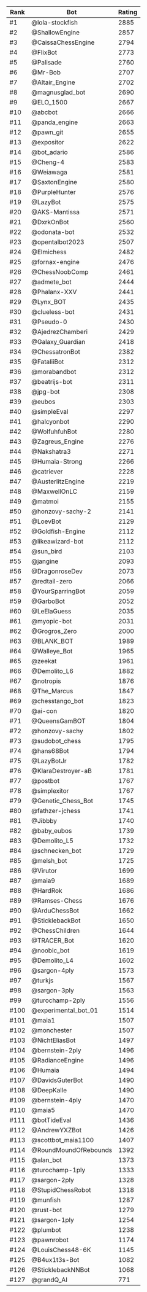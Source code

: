 Rank|Bot|Rating
---|---|---
#1|@lola-stockfish|2885
#2|@ShallowEngine|2857
#3|@CaissaChessEngine|2794
#4|@FlixBot|2773
#5|@Palisade|2760
#6|@Mr-Bob|2707
#7|@Altair_Engine|2702
#8|@magnusglad_bot|2690
#9|@ELO_1500|2667
#10|@abcbot|2666
#11|@panda_engine|2663
#12|@pawn_git|2655
#13|@expositor|2622
#14|@bot_adario|2586
#15|@Cheng-4|2583
#16|@Weiawaga|2581
#17|@SaxtonEngine|2580
#18|@PurpleHunter|2576
#19|@LazyBot|2575
#20|@AKS-Mantissa|2571
#21|@DxrkOnBot|2560
#22|@odonata-bot|2532
#23|@opentalbot2023|2507
#24|@Elmichess|2482
#25|@fornax-engine|2476
#26|@ChessNoobComp|2461
#27|@admete_bot|2444
#28|@Phalanx-XXV|2441
#29|@Lynx_BOT|2435
#30|@clueless-bot|2431
#31|@Pseudo-0|2430
#32|@AjedrezChamberi|2429
#33|@Galaxy_Guardian|2418
#34|@ChessatronBot|2382
#35|@FataliiBot|2312
#36|@morabandbot|2312
#37|@beatrijs-bot|2311
#38|@jpg-bot|2308
#39|@eubos|2303
#40|@simpleEval|2297
#41|@halcyonbot|2290
#42|@WolfuhfuhBot|2280
#43|@Zagreus_Engine|2276
#44|@Nakshatra3|2271
#45|@Humaia-Strong|2266
#46|@catriever|2228
#47|@AusterlitzEngine|2219
#48|@MaxwellOnLC|2159
#49|@matmoi|2155
#50|@honzovy-sachy-2|2141
#51|@LoevBot|2129
#52|@Goldfish-Engine|2112
#53|@likeawizard-bot|2112
#54|@sun_bird|2103
#55|@jangine|2093
#56|@DragonroseDev|2073
#57|@redtail-zero|2066
#58|@YourSparringBot|2059
#59|@GarboBot|2052
#60|@LeElaGuess|2035
#61|@myopic-bot|2031
#62|@Grogros_Zero|2000
#63|@BLANK_BOT|1989
#64|@Walleye_Bot|1965
#65|@zeekat|1961
#66|@Demolito_L6|1882
#67|@notropis|1876
#68|@The_Marcus|1847
#69|@chesstango_bot|1823
#70|@ai-con|1820
#71|@QueensGamBOT|1804
#72|@honzovy-sachy|1802
#73|@sudobot_chess|1795
#74|@hans68Bot|1794
#75|@LazyBotJr|1782
#76|@KlaraDestroyer-aB|1781
#77|@postbot|1767
#78|@simplexitor|1767
#79|@Genetic_Chess_Bot|1745
#80|@fathzer-jchess|1741
#81|@Jibbby|1740
#82|@baby_eubos|1739
#83|@Demolito_L5|1732
#84|@schnecken_bot|1729
#85|@melsh_bot|1725
#86|@Virutor|1699
#87|@maia9|1689
#88|@HardRok|1686
#89|@Ramses-Chess|1676
#90|@ArduChessBot|1662
#91|@SticklebackBot|1650
#92|@ChessChildren|1644
#93|@TRACER_Bot|1620
#94|@noobic_bot|1619
#95|@Demolito_L4|1602
#96|@sargon-4ply|1573
#97|@turkjs|1567
#98|@sargon-3ply|1563
#99|@turochamp-2ply|1556
#100|@experimental_bot_01|1514
#101|@maia1|1507
#102|@monchester|1507
#103|@NichtEliasBot|1497
#104|@bernstein-2ply|1496
#105|@RadianceEngine|1496
#106|@Humaia|1494
#107|@DavidsGuterBot|1490
#108|@DeepKalle|1490
#109|@bernstein-4ply|1470
#110|@maia5|1470
#111|@botTideEval|1436
#112|@AndrewYXZBot|1426
#113|@scottbot_maia1100|1407
#114|@RoundMoundOfRebounds|1392
#115|@alan_bot|1373
#116|@turochamp-1ply|1333
#117|@sargon-2ply|1328
#118|@StupidChessRobot|1318
#119|@munfish|1287
#120|@rust-bot|1279
#121|@sargon-1ply|1254
#122|@plumbot|1238
#123|@pawnrobot|1174
#124|@LouisChess48-6K|1145
#125|@B4ux1t3s-Bot|1082
#126|@SticklebackNNBot|1068
#127|@grandQ_AI|771
